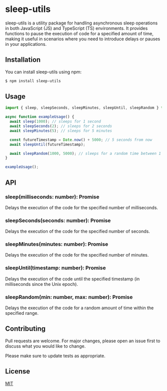 # sleep-utils

sleep-utils is a utility package for handling asynchronous sleep operations in both JavaScript (JS) and TypeScript (TS) environments. It provides functions to pause the execution of code for a specified amount of time, making it useful in scenarios where you need to introduce delays or pauses in your applications.

## Installation

You can install sleep-utils using npm:

```bash
$ npm install sleep-utils
```

## Usage

```javascript
import { sleep, sleepSeconds, sleepMinutes, sleepUntil, sleepRandom } from 'sleep-utils';

async function exampleUsage() {
  await sleep(1000); // sleeps for 1 second
  await sleepSeconds(2); // sleeps for 2 seconds
  await sleepMinutes(5); // sleeps for 5 minutes

  const futureTimestamp = Date.now() + 5000; // 5 seconds from now
  await sleepUntil(futureTimestamp);

  await sleepRandom(1000, 5000); // sleeps for a random time between 1 and 5 seconds
}

exampleUsage();

```
## API
### sleep(milliseconds: number): Promise<void>
Delays the execution of the code for the specified number of milliseconds.

### sleepSeconds(seconds: number): Promise<void>
Delays the execution of the code for the specified number of seconds.

### sleepMinutes(minutes: number): Promise<void>
Delays the execution of the code for the specified number of minutes.

### sleepUntil(timestamp: number): Promise<void>
Delays the execution of the code until the specified timestamp (in milliseconds since the Unix epoch).

### sleepRandom(min: number, max: number): Promise<void>
Delays the execution of the code for a random amount of time within the specified range.

## Contributing

Pull requests are welcome. For major changes, please open an issue first
to discuss what you would like to change.

Please make sure to update tests as appropriate.

## License

[MIT](https://choosealicense.com/licenses/mit/)